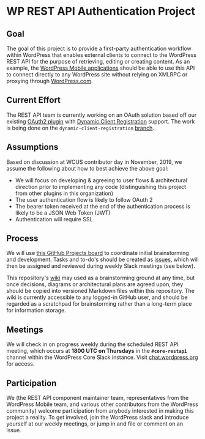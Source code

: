 # WP REST API Authentication Project

## Goal

The goal of this project is to provide a first-party authentication workflow within WordPress that enables external clients to connect to the WordPress REST API for the purpose of retrieving, editing or creating content. As an example, the [WordPress Mobile applications](https://github.com/wordpress-mobile) should be able to use this API to connect directly to any WordPress site without relying on XMLRPC or proxying through [WordPress.com](https://wordpress.com).

## Current Effort

The REST API team is currently working on an OAuth solution based off our existing [OAuth2 plugin](https://github.com/wp-api/oauth2) with [Dynamic Client Registration](https://tools.ietf.org/html/rfc7591) support. The work is being done on the `dynamic-client-registration` [branch](https://github.com/WP-API/authentication/tree/dynamic-client-registration).

## Assumptions

Based on discussion at WCUS contributor day in November, 2019, we assume the following about how to best achieve the above goal:

- We will focus on developing & agreeing to user flows & architectural direction prior to implementing any code (distinguishing this project from other plugins in this organization)
- The user authentication flow is likely to follow OAuth 2
- The bearer token received at the end of the authentication process is likely to be a JSON Web Token (JWT)
- Authentication will require SSL

## Process

We will use [this GitHub Projects board](https://github.com/WP-API/authentication/projects/1?add_cards_query=is%3Aopen) to coordinate initial brainstorming and development. Tasks and to-do's should be created as [issues](
http://github.com/wp-api/authentication/issues), which will then be assigned and reviewed during weekly Slack meetings (see below).

This repository's [wiki](https://github.com/WP-API/authentication/wiki) may used as a brainstorming ground at any time, but once decisions, diagrams or architectural plans are agreed upon, they should be copied into versioned Markdown files within this repository. The wiki is currently accessible to any logged-in GitHub user, and should be regarded as a scratchpad for brainstorming rather than a long-term place for information storage.

## Meetings

We will check in on progress weekly during the scheduled REST API meeting, which occurs at **1800 UTC on Thursdays** in the **`#core-restapi`** channel within the WordPress Core Slack instance. Visit [chat.wordpress.org](https://make.wordpress.org/chat/) for access.

## Participation

We (the REST API component maintainer team, representatives from the WordPress Mobile team, and various other contributors from the WordPress community) welcome participation from anybody interested in making this project a reality. To get involved, join the WordPress slack and introduce yourself at our weekly meetings, or jump in and file or comment on an issue.

